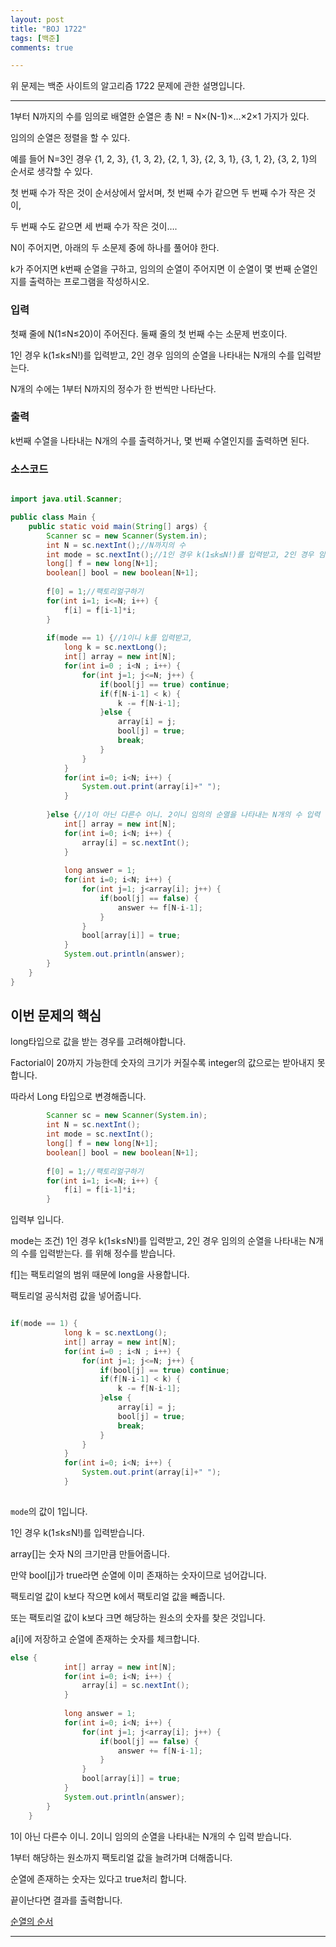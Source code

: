 ```yaml
---
layout: post
title: "BOJ 1722"
tags: [백준]
comments: true

---
```


위 문제는 백준 사이트의 알고리즘 1722 문제에 관한 설명입니다.<br>

---

1부터 N까지의 수를 임의로 배열한 순열은 총 N! = N×(N-1)×…×2×1 가지가 있다.

임의의 순열은 정렬을 할 수 있다. 

예를 들어  N=3인 경우 {1, 2, 3}, {1, 3, 2}, {2, 1, 3}, {2, 3, 1}, {3, 1, 2}, {3, 2, 1}의 순서로 생각할 수 있다. 

첫 번째 수가 작은 것이 순서상에서 앞서며, 첫 번째 수가 같으면 두 번째 수가 작은 것이, 

두 번째 수도 같으면 세 번째 수가 작은 것이….

N이 주어지면, 아래의 두 소문제 중에 하나를 풀어야 한다. 

k가 주어지면 k번째 순열을 구하고, 임의의 순열이 주어지면 이 순열이 몇 번째 순열인지를 출력하는 프로그램을 작성하시오.

### 입력

첫째 줄에 N(1≤N≤20)이 주어진다. 둘째 줄의 첫 번째 수는 소문제 번호이다. 

1인 경우 k(1≤k≤N!)를 입력받고, 2인 경우 임의의 순열을 나타내는 N개의 수를 입력받는다.

N개의 수에는 1부터 N까지의 정수가 한 번씩만 나타난다.

### 출력 

k번째 수열을 나타내는 N개의 수를 출력하거나, 몇 번째 수열인지를 출력하면 된다.

### 소스코드

```java

import java.util.Scanner;

public class Main {
	public static void main(String[] args) {
		Scanner sc = new Scanner(System.in);
		int N = sc.nextInt();//N까지의 수
		int mode = sc.nextInt();//1인 경우 k(1≤k≤N!)를 입력받고, 2인 경우 임의의 순열을 나타내는 N개의 수를 입력받는다.
		long[] f = new long[N+1];
		boolean[] bool = new boolean[N+1];
		
		f[0] = 1;//팩토리얼구하기
		for(int i=1; i<=N; i++) {
			f[i] = f[i-1]*i;
		}
		
		if(mode == 1) {//1이니 k를 입력받고,
			long k = sc.nextLong();
			int[] array = new int[N];
			for(int i=0 ; i<N ; i++) {
				for(int j=1; j<=N; j++) {
					if(bool[j] == true) continue;
					if(f[N-i-1] < k) {
						k -= f[N-i-1];
					}else {
						array[i] = j;
						bool[j] = true;
						break;
					}
				}
			}
			for(int i=0; i<N; i++) {
				System.out.print(array[i]+" ");
			}
			
		}else {//1이 아닌 다른수 이니. 2이니 임의의 순열을 나타내는 N개의 수 입력
			int[] array = new int[N];
			for(int i=0; i<N; i++) {
				array[i] = sc.nextInt();
			}
			
			long answer = 1;
			for(int i=0; i<N; i++) {
				for(int j=1; j<array[i]; j++) {
					if(bool[j] == false) {
						answer += f[N-i-1];
					}
				}
				bool[array[i]] = true;
			}
			System.out.println(answer);
		}
	}
}

```

## 이번 문제의 핵심

long타입으로 값을 받는 경우를 고려해야합니다.

Factorial이 20까지 가능한데 숫자의 크기가 커질수록 integer의 값으로는 받아내지 못합니다.

따라서 Long 타입으로 변경해줍니다.

```java
		Scanner sc = new Scanner(System.in);
		int N = sc.nextInt();
		int mode = sc.nextInt();
		long[] f = new long[N+1];
		boolean[] bool = new boolean[N+1];
		
		f[0] = 1;//팩토리얼구하기
		for(int i=1; i<=N; i++) {
			f[i] = f[i-1]*i;
		}
```

입력부 입니다.

mode는 조건) 1인 경우 k(1≤k≤N!)를 입력받고, 2인 경우 임의의 순열을 나타내는 N개의 수를 입력받는다. 를 위해 정수를 받습니다.

f[]는 팩토리얼의 범위 때문에 long을 사용합니다.

팩토리얼 공식처럼 값을 넣어줍니다.

```java

if(mode == 1) {
			long k = sc.nextLong();
			int[] array = new int[N];
			for(int i=0 ; i<N ; i++) {
				for(int j=1; j<=N; j++) {
					if(bool[j] == true) continue;
					if(f[N-i-1] < k) {
						k -= f[N-i-1];
					}else {
						array[i] = j;
						bool[j] = true;
						break;
					}
				}
			}
			for(int i=0; i<N; i++) {
				System.out.print(array[i]+" ");
			}
		
```
`mode`의 값이 1입니다.

1인 경우 k(1≤k≤N!)를 입력받습니다.

array[]는 숫자 N의 크기만큼 만들어줍니다.

만약 bool[j]가 true라면 순열에 이미 존재하는 숫자이므로 넘어갑니다.

팩토리얼 값이 k보다 작으면 k에서 팩토리얼 값을 빼줍니다.

또는 팩토리얼 값이 k보다 크면 해당하는 원소의 숫자를 찾은 것입니다.

a[i]에 저장하고 순열에 존재하는 숫자를 체크합니다.

```java
else {
			int[] array = new int[N];
			for(int i=0; i<N; i++) {
				array[i] = sc.nextInt();
			}
			
			long answer = 1;
			for(int i=0; i<N; i++) {
				for(int j=1; j<array[i]; j++) {
					if(bool[j] == false) {
						answer += f[N-i-1];
					}
				}
				bool[array[i]] = true;
			}
			System.out.println(answer);
		}
	}
```
1이 아닌 다른수 이니. 2이니 임의의 순열을 나타내는 N개의 수 입력 받습니다.

1부터 해당하는 원소까지 팩토리얼 값을 늘려가며 더해줍니다.

순열에 존재하는 숫자는 있다고 true처리 합니다.

끝이난다면 결과를 출력합니다.

<a href= "https://www.acmicpc.net/problem/1722">순열의 순서</a>

---
